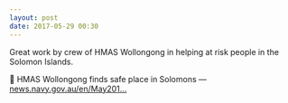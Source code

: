 ```yaml
---
layout: post
date: 2017-05-29 00:30
---
```

Great work by crew of HMAS Wollongong in helping at risk people in the Solomon Islands. 

🔗 HMAS Wollongong finds safe place in Solomons — [news.navy.gov.au/en/May201...](http://news.navy.gov.au/en/May2017/Fleet/3760)
